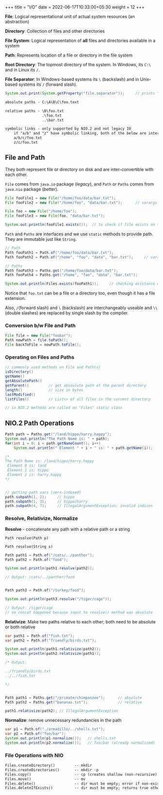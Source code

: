 +++
title = "I/O"
date =  2022-06-17T10:33:00+05:30
weight = 12
+++

**File**: Logical representational unit of actual system resources (an abstraction)

**Directory**: Collection of files and other directories

**File System**: Logical representation of **all** files and directories available in a system

**Path**: Represents location of a file or directory in the file system

**Root Directory**: The topmost directory of the system. In Windows, its `C:\` and in Linux its `/`.

**File Separator**: In Windows-based systems its `\` (backslash) and in Unix-based systems its `/` (forward slash).

```java
System.out.print(System.getProperty("file.separator"));		// prints "\" on Windows
```

```txt
absolute paths - C:\A\B\C\foo.text

relative paths - \B\foo.txt
				 .\foo.txt
				 ..\bar.txt

symbolic links - only supported by NIO.2 and not legacy IO
	if "a/b" and "z" have symbolic linking, both of the below are interchangeable:				 
	a/b/c/foo.txt
	z/c/foo.txt
```

## File and Path
They both represent file or directory on disk and are inter-convertible with each other. 

`File` comes from `java.io` package (_legacy_), and `Path` or `Paths` comes from `java.nio` package (_better_). 

```java
File fooFile1 = new File("/home/foo/data/bar.txt");
File fooFile2 = new File("/home/foo", "data/bar.txt");		// varargs supported

File foo = new File("/home/foo");
File fooFile3 = new File(foo, "data/bar.txt");

System.out.println(fooFile1.exists());	// to check if file exists on the disk
```

`Path` and `Paths` are interfaces and we use `static` methods to provide path. They are immutable just like `String`.
```java
// Path
Path fooPath1 = Path.of("/home/foo/data/bar.txt");
Path fooPath2 = Path.of("/home", "foo", "data", "bar.txt");		// varargs supported

// Paths
Path fooPath3 = Paths.get("/home/foo/data/bar.txt");
Path fooPath4 = Paths.get("/home", "foo", "data", "bar.txt");

System.out.println(Files.exists(fooPath1));		// checking existance with static method
```

Notice that `foo.txt` can be a file or a directory too, even though it has a file extension.

Also, `/`(forward slash) and `\` (backslash) are interchangeably useable and `\\` (double slashes) are replaced by single slash by the compiler.

### Conversion b/w File and Path
```java
File file = new File("foobar");
Path nowPath = file.toPath();
File backToFile = nowPath.toFile();
```

### Operating on Files and Paths
```java
// commonly used methods on File and Path(s)
isDirectory()
getName()
getAbsolutePath()
getParent()			// get absoulute path of the parent directory
length()			// size in bytes
lastModified()
listFiles()			// List<> of all files in the current directory

// in NIO.2 methods are called on "Files" static class 
```

## NIO.2 Path Operations

```java
Path path = Paths.get("/land/hippo/harry.happy");
System.out.println("The Path Name is: " + path);
for(int i = 0; i < path.getNameCount(); i++)
	System.out.println(" Element " + i + " is: " + path.getName(i));

/*
The Path Name is: /land/hippo/harry.happy
 Element 0 is: land
 Element 1 is: hippo
 Element 2 is: harry.happy
*/


// getting path vars (zero-indexed)
path.subpath(1, 2);		// hippo
path.subpath(1, 3);		// hippo/harry
path.subpath(4, 7); 	// IllegalArgumentException; invalid indices
```

### Resolve, Relativize, Normalize
**Resolve** - concatenate any path with a relative path or a string

`Path resolve(Path p)`

`Path resolve(String s)`

```java
Path path1 = Path.of("/cats/../panther");
Path path2 = Path.of("food");

System.out.println(path1.resolve(path2));

// Output: /cats/../panther/food


Path path3 = Path.of("/turkey/food");

System.out.println(path3.resolve("/tiger/cage"));

// Output: /tiger/cage
// no concat happened because input to resolve() method was absolute
```

**Relativize**: Make two paths relative to each other; both need to be absolute or both relative
```java
var path1 = Path.of("fish.txt");
var path2 = Path.of("friendly/birds.txt");

System.out.println(path1.relativize(path2));
System.out.println(path2.relativize(path1));

/* Output:

../friendly/birds.txt
../../fish.txt

*/


Path path1 = Paths.get("/primate/chimpanzee");		// absolute
Path path2 = Paths.get("bananas.txt");				// relative

path1.relativize(path2); // IllegalArgumentException
```

**Normalize**: remove unnecessary redundancies in the path
```java
var p1 = Path.of("./armadillo/../shells.txt");
var p2 = Path.of("foo/bar");
System.out.println(p1.normalize());   // shells.txt
System.out.println(p2.normalize());   // foo/bar (already normalized)
```

### File Operations with NIO
```txt
Files.createDirectory() 		-- mkdir
Files.createDirectories() 		-- mkdir -p
Files.copy() 					-- cp (creates shallow (non-recursive) copy just like in Unix)
Files.move() 					-- mv
Files.delete()					-- dir must be empty; error if non-existing
Files.deleteIfExists()			-- dir must be empty; returns true otherwise false
```
